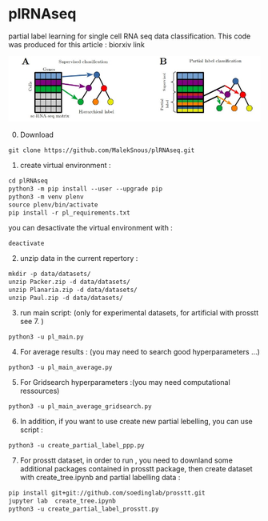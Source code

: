 # plRNAseq
partial label learning for single cell RNA seq data classification. This code was produced for this article : biorxiv link  

![figure1.jpg](figure1.jpg)


0) Download  
```
git clone https://github.com/MalekSnous/plRNAseq.git
```   
1) create virtual environment :
```
cd plRNAseq
python3 -m pip install --user --upgrade pip
python3 -m venv plenv
source plenv/bin/activate
pip install -r pl_requirements.txt
```
you can desactivate the virtual environment with :  
```  
deactivate
```


2) unzip data in the current repertory :  

```
mkdir -p data/datasets/  
unzip Packer.zip -d data/datasets/  
unzip Planaria.zip -d data/datasets/  
unzip Paul.zip -d data/datasets/  
```

3) run main script:  (only for experimental datasets, for artificial with prosstt see 7. )
```
python3 -u pl_main.py  
```

4) For average results :  (you may need to search good hyperparameters ...)
```
python3 -u pl_main_average.py
```
5) For Gridsearch hyperparameters :(you may need computational ressources)
```
python3 -u pl_main_average_gridsearch.py
```

6) In addition, if you want to use create new partial lebelling, you can use script :
```
python3 -u create_partial_label_ppp.py
```
7) For prosstt dataset, in order to run , you need to downland some additional packages contained in prosstt package, then create dataset with create_tree.ipynb and partial labelling data :
```
pip install git+git://github.com/soedinglab/prosstt.git
jupyter lab  create_tree.ipynb
python3 -u create_partial_label_prosstt.py
```
   
